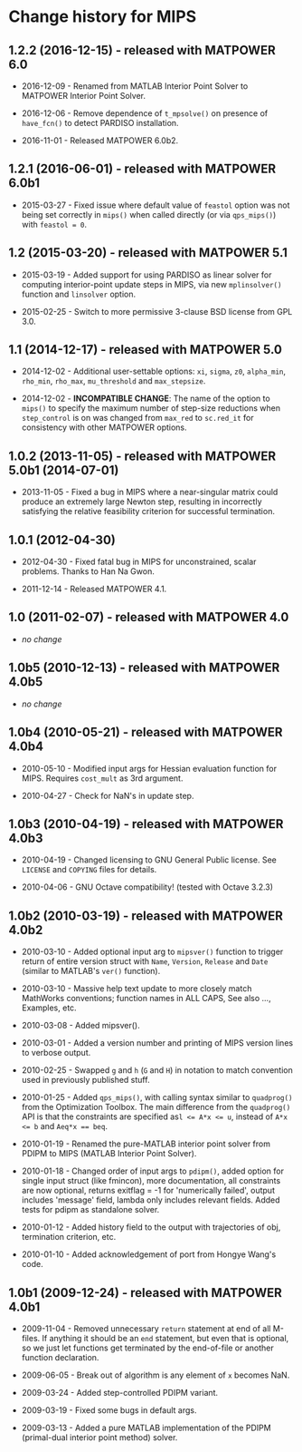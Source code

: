Change history for MIPS
=======================

1.2.2 (2016-12-15) - released with MATPOWER 6.0
-----------------------------------------------

* 2016-12-09 - Renamed from MATLAB Interior Point Solver to MATPOWER Interior
  Point Solver.

* 2016-12-06 - Remove dependence of `t_mpsolve()` on presence of `have_fcn()` to
  detect PARDISO installation.

* 2016-11-01 - Released MATPOWER 6.0b2.


1.2.1 (2016-06-01) - released with MATPOWER 6.0b1
-------------------------------------------------

* 2015-03-27 - Fixed issue where default value of `feastol` option was not being
  set correctly in `mips()` when called directly (or via `qps_mips()`)
  with `feastol = 0`.


1.2 (2015-03-20) - released with MATPOWER 5.1
---------------------------------------------

* 2015-03-19 - Added support for using PARDISO as linear solver for
  computing interior-point update steps in MIPS, via new `mplinsolver()`
  function and `linsolver` option.

* 2015-02-25 - Switch to more permissive 3-clause BSD license from GPL 3.0.


1.1 (2014-12-17) - released with MATPOWER 5.0
---------------------------------------------

* 2014-12-02 - Additional user-settable options: `xi`, `sigma`, `z0`,
  `alpha_min`, `rho_min`, `rho_max`, `mu_threshold` and `max_stepsize`.

* 2014-12-02 - **INCOMPATIBLE CHANGE**: The name of the option to `mips()`
  to specify the maximum number of step-size reductions when `step_control`
  is on was changed from `max_red` to `sc.red_it` for consistency with
  other MATPOWER options.


1.0.2 (2013-11-05) - released with MATPOWER 5.0b1 (2014-07-01)
--------------------------------------------------------------

* 2013-11-05 - Fixed a bug in MIPS where a near-singular matrix could produce
  an extremely large Newton step, resulting in incorrectly satisfying
  the relative feasibility criterion for successful termination.


1.0.1 (2012-04-30)
------------------

* 2012-04-30 - Fixed fatal bug in MIPS for unconstrained, scalar problems.
  Thanks to Han Na Gwon.

* 2011-12-14 - Released MATPOWER 4.1.


1.0 (2011-02-07) - released with MATPOWER 4.0
---------------------------------------------

* _no change_


1.0b5 (2010-12-13) - released with MATPOWER 4.0b5
-------------------------------------------------

* _no change_


1.0b4 (2010-05-21) - released with MATPOWER 4.0b4
-------------------------------------------------

* 2010-05-10 - Modified input args for Hessian evaluation function for MIPS.
  Requires `cost_mult` as 3rd argument.

* 2010-04-27 - Check for NaN's in update step.


1.0b3 (2010-04-19) - released with MATPOWER 4.0b3
-------------------------------------------------

* 2010-04-19 - Changed licensing to GNU General Public license. See
  `LICENSE` and `COPYING` files for details.

* 2010-04-06 - GNU Octave compatibility!  (tested with Octave 3.2.3)


1.0b2 (2010-03-19) - released with MATPOWER 4.0b2
-------------------------------------------------

* 2010-03-10 - Added optional input arg to `mipsver()` function to
  trigger return of entire version struct with `Name`, `Version`,
  `Release` and `Date` (similar to MATLAB's `ver()` function).
* 2010-03-10 - Massive help text update to more closely match MathWorks
  conventions; function names in ALL CAPS, See also ..., Examples, etc.

* 2010-03-08 - Added mipsver().

* 2010-03-01 - Added a version number and printing of MIPS version lines
  to verbose output.

* 2010-02-25 - Swapped `g` and `h` (`G` and `H`) in notation to match
  convention used in previously published stuff.

* 2010-01-25 - Added `qps_mips()`, with calling syntax similar to
  `quadprog()` from the Optimization Toolbox. The main difference
  from the `quadprog()` API is that the constraints are specified
   as`l <= A*x <= u`, instead of `A*x <= b` and `Aeq*x == beq`.

* 2010-01-19 - Renamed the pure-MATLAB interior point solver from PDIPM to
  MIPS (MATLAB Interior Point Solver).

* 2010-01-18 - Changed order of input args to `pdipm()`, added option
  for single input struct (like fmincon), more documentation, all
  constraints are now optional, returns exitflag = -1 for 'numerically
  failed', output includes 'message' field, lambda only includes
  relevant fields. Added tests for pdipm as standalone solver.

* 2010-01-12 - Added history field to the output with trajectories of obj,
  termination criterion, etc.

* 2010-01-10 - Added acknowledgement of port from Hongye Wang's code.


1.0b1 (2009-12-24) - released with MATPOWER 4.0b1
-------------------------------------------------

* 2009-11-04 - Removed unnecessary `return` statement at end of all M-files. If
  anything it should be an `end` statement, but even that is
  optional, so we just let functions get terminated by the
  end-of-file or another function declaration.

* 2009-06-05 - Break out of algorithm is any element of `x` becomes NaN.

* 2009-03-24 - Added step-controlled PDIPM variant.

* 2009-03-19 - Fixed some bugs in default args.

* 2009-03-13 - Added a pure MATLAB implementation of the PDIPM (primal-dual
  interior point method) solver.
